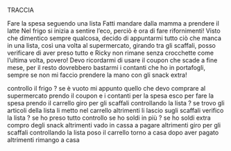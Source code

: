 TRACCIA

Fare la spesa seguendo una lista
Fatti mandare dalla mamma a prendere il latte
Nel frigo si inizia a sentire l’eco, perciò è ora di fare rifornimenti!
Visto che dimentico sempre qualcosa, decido di appuntarmi tutto ciò che manca in una lista, così una volta al supermercato, girando tra gli scaffali, posso verificare di aver preso tutto e Ricky non rimane senza crocchette come l’ultima volta, povero! Devo ricordarmi di usare il coupon che scade a fine mese, per il resto dovrebbero bastarmi i contanti che ho in portafogli, sempre se non mi faccio prendere la mano con gli snack extra! 

controllo il frigo
? se è vuoto
    mi appunto quello che devo comprare al supermercato
    prendo il coupon e i contanti per la spesa
    esco per fare la spesa
    prendo il carrello
    giro per gli scaffali controllando la lista
    ? se trovo gli articoli della lista
        li metto nel carrello
    altrimenti
        li lascio sugli scaffali
    verifico la lista
    ? se ho preso tutto
        controllo se ho soldi in più
        ? se ho soldi extra
            compro degli snack
        altrimenti
            vado in cassa a pagare
    altrimenti
        giro per gli scaffali controllando la lista
    poso il carrello
    torno a casa dopo aver pagato
altrimenti
    rimango a casa